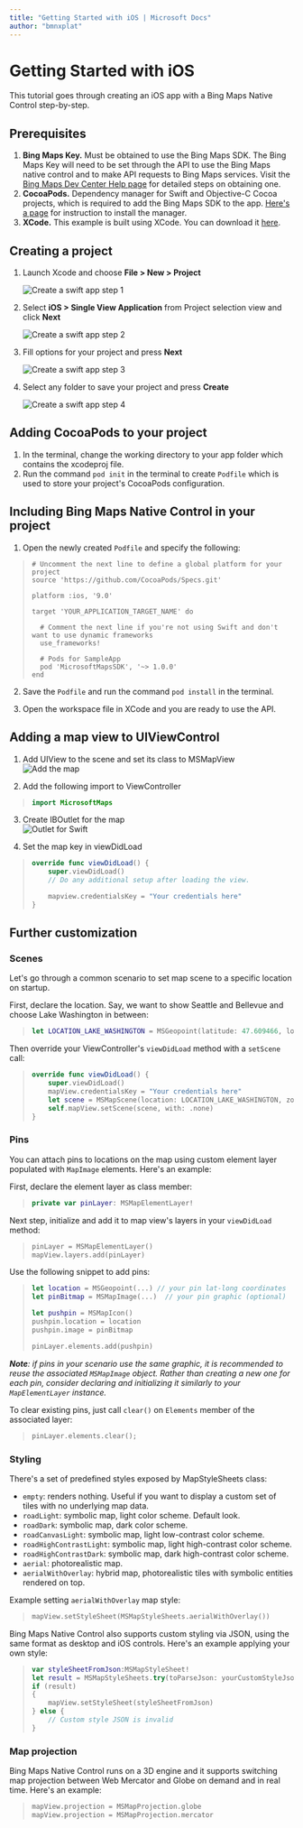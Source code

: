 ```yaml
---
title: "Getting Started with iOS | Microsoft Docs"
author: "bmnxplat"
---
```


# Getting Started with iOS

This tutorial goes through creating an iOS app with a Bing Maps Native Control step-by-step.

## Prerequisites

1. **Bing Maps Key.** Must be obtained to use the Bing Maps SDK. The Bing Maps Key will need to be set through the API to use the Bing Maps native control and to make API requests to Bing Maps services. Visit the [Bing Maps Dev Center Help page](https://docs.microsoft.com/en-us/bingmaps/getting-started/bing-maps-dev-center-help/getting-a-bing-maps-key) for detailed steps on obtaining one.
2. **CocoaPods.** Dependency manager for Swift and Objective-C Cocoa projects, which is required to add the Bing Maps SDK to the app. [Here's a page](https://guides.cocoapods.org/using/getting-started.html) for instruction to install the manager.
3. **XCode.**  This example is built using XCode. You can download it [here](https://developer.apple.com/xcode/).

## Creating a project

1. Launch Xcode and choose **File > New > Project**

    ![Create a swift app step 1](media/new-project1.png "Step 1")

2. Select **iOS > Single View Application** from Project selection view and click **Next**

    ![Create a swift app step 2](media/new-project2.png "Step 2")

3. Fill options for your project and press **Next**

    ![Create a swift app step 3](media/new-project3.png "Step 3")

4. Select any folder to save your project and press **Create**

    ![Create a swift app step 4](media/new-project4.png "Step 4")

## Adding CocoaPods to your project

1. In the terminal, change the working directory to your app folder which contains the xcodeproj file.
2. Run the command `pod init` in the terminal to create `Podfile` which is used to store your project's CocoaPods configuration.

## Including Bing Maps Native Control in your project

1. Open the newly created `Podfile` and specify the following:
>```
> # Uncomment the next line to define a global platform for your project
> source 'https://github.com/CocoaPods/Specs.git'
>
> platform :ios, '9.0'
>
> target 'YOUR_APPLICATION_TARGET_NAME' do
>
>   # Comment the next line if you're not using Swift and don't want to use dynamic frameworks
>   use_frameworks!
>
>   # Pods for SampleApp
>   pod 'MicrosoftMapsSDK', '~> 1.0.0'
> end
>```

2. Save the `Podfile` and run the command `pod install` in the terminal.

3. Open the workspace file in XCode and you are ready to use the API.

## Adding a map view to UIViewControl

1. Add UIView to the scene and set its class to MSMapView  
![Add the map](media/add-map.png "Add the map")  

2. Add the following import to ViewController

>```swift
> import MicrosoftMaps
>```

3. Create IBOutlet for the map  
    ![Outlet for Swift](media/outlet-swift.png "Outlet for Swift")  

4. Set the map key in viewDidLoad

>```swift
> override func viewDidLoad() {
>     super.viewDidLoad()
>     // Do any additional setup after loading the view.
>
>     mapview.credentialsKey = "Your credentials here"
> }
>```

## Further customization

### Scenes

Let's go through a common scenario to set map scene to a specific location on startup.

First, declare the location. Say, we want to show Seattle and Bellevue and choose Lake Washington in between:

>```swift
> let LOCATION_LAKE_WASHINGTON = MSGeopoint(latitude: 47.609466, longitude: -122.265185)
>```

Then override your ViewController's `viewDidLoad` method with a `setScene` call:

>```swift
> override func viewDidLoad() {
>     super.viewDidLoad()
>     mapView.credentialsKey = "Your credentials here"
>     let scene = MSMapScene(location: LOCATION_LAKE_WASHINGTON, zoomLevel: 10 )
>     self.mapView.setScene(scene, with: .none)
> }
>```

### Pins

You can attach pins to locations on the map using custom element layer populated with `MapImage` elements. Here's an example:

First, declare the element layer as class member:

>```swift
> private var pinLayer: MSMapElementLayer!
>```

Next step, initialize and add it to map view's layers in your `viewDidLoad` method:

>```swift
> pinLayer = MSMapElementLayer()
> mapView.layers.add(pinLayer)
 >```

Use the following snippet to add pins:

>```swift
> let location = MSGeopoint(...) // your pin lat-long coordinates
> let pinBitmap = MSMapImage(...)  // your pin graphic (optional)
>
> let pushpin = MSMapIcon()
> pushpin.location = location
> pushpin.image = pinBitmap
>
> pinLayer.elements.add(pushpin)
>```

***Note**: if pins in your scenario use the same graphic, it is recommended to reuse the associated `MSMapImage` object. Rather than creating a new one for each pin, consider declaring and initializing it similarly to your `MapElementLayer` instance.*

To clear existing pins, just call `clear()` on `Elements` member of the associated layer:

>```swift
> pinLayer.elements.clear();
>```

### Styling

There's a set of predefined styles exposed by MapStyleSheets class:

* `empty`: renders nothing. Useful if you want to display a custom set of tiles with no underlying map data.
* `roadLight`: symbolic map, light color scheme. Default look.
* `roadDark`: symbolic map, dark color scheme.
* `roadCanvasLight`: symbolic map, light low-contrast color scheme.
* `roadHighContrastLight`: symbolic map, light high-contrast color scheme.
* `roadHighContrastDark`: symbolic map, dark high-contrast color scheme.
* `aerial`: photorealistic map.
* `aerialWithOverlay`: hybrid map, photorealistic tiles with symbolic entities rendered on top.

Example setting `aerialWithOverlay` map style:

>```swift
> mapView.setStyleSheet(MSMapStyleSheets.aerialWithOverlay())
>```

Bing Maps Native Control also supports custom styling via JSON, using the same format as desktop and iOS controls. Here's an example applying your own style:

>```swift
> var styleSheetFromJson:MSMapStyleSheet!
> let result = MSMapStyleSheets.try(toParseJson: yourCustomStyleJsonString, into:&styleSheetFromJson)
> if (result)
> {
>     mapView.setStyleSheet(styleSheetFromJson)
> } else {
>     // Custom style JSON is invalid
> }
>```


### Map projection

Bing Maps Native Control runs on a 3D engine and it supports switching map projection between Web Mercator and Globe on demand and in real time. Here's an example:

>```swift
> mapView.projection = MSMapProjection.globe
> mapView.projection = MSMapProjection.mercator
>```
